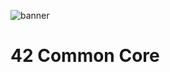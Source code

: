 ![banner](https://github.com/user-attachments/assets/28900d56-72e9-4e1b-8aa3-1cf1d912b1ad)

# 42 Common Core
